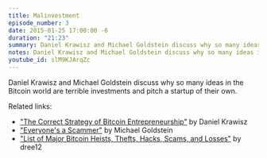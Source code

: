 ```yaml
---
title: Malinvestment
episode_number: 3
date: 2015-01-25 17:00:00 -6
duration: "21:23"
summary: Daniel Krawisz and Michael Goldstein discuss why so many ideas in the Bitcoin world are terrible investments and pitch a startup of their own.
notes: Daniel Krawisz and Michael Goldstein discuss why so many ideas in the Bitcoin world are terrible investments and pitch a startup of their own. Visit the website for show notes and related links. https://nakamotoinstitute.org/podcast/01-25-15-malinvestments/
youtube_id: slM9KJArqZc
---
```


Daniel Krawisz and Michael Goldstein discuss why so many ideas in the Bitcoin world are terrible investments and pitch a startup of their own.

Related links:

- ["The Correct Strategy of Bitcoin Entrepreneurship"](/mempool/the-correct-strategy-of-bitcoin-entrepreneurship) by Daniel Krawisz
- ["Everyone's a Scammer"](/mempool/everyones-a-scammer) by Michael Goldstein
- ["List of Major Bitcoin Heists, Thefts, Hacks, Scams, and Losses"](https://bitcointalk.org/index.php?topic=576337) by dree12
